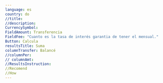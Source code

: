 ```yaml
---
language: es
country: do
//title:
//description:
CurrencySymbol:
FieldAmount: Transferencia
FieldFee: "Cuanto es la tasa de interés garantia de tener el mensual."
Button: Calcula
resultsTitle: Suma
columnTransfer: Balancé
//columnPer: 
// columnAmt:
//ResultsInstruction:
//Recomend
//How
---
```

